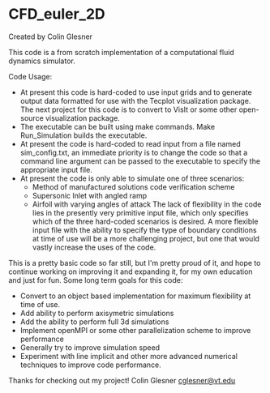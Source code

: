 # CFD_euler_2D
Created by Colin Glesner

This code is a from scratch implementation of a computational fluid dynamics simulator.

Code Usage:

  - At present this code is hard-coded to use input grids and to generate output data
    formatted for use with the Tecplot visualization package. The next project for this code
    is to convert to VisIt or some other open-source visualization package. 
  - The executable can be built using make commands. Make Run_Simulation builds the executable.
  - At present the code is hard-coded to read input from a file named sim_config.txt, an 
    immediate priority is to change the code so that a command line argument can be passed to 
    the executable to specify the appropriate input file.
  - At present the code is only able to simulate one of three scenarios:
    * Method of manufactured solutions code verification scheme
    * Supersonic Inlet with angled ramp
    * Airfoil with varying angles of attack
    The lack of flexibility in the code lies in the presently very primitive input file,
    which only specifies which of the three hard-coded scenarios is desired. A more flexible
    input file with the ability to specify the type of boundary conditions at time of use
    will be a more challenging project, but one that would vastly increase the uses of the code.

This is a pretty basic code so far still, but I'm pretty proud of it, and hope to continue
working on improving it and expanding it, for my own education and just for fun. Some long
term goals for this code:

   - Convert to an object based implementation for maximum flexibility at time of use.
   - Add ability to perform axisymetric simulations
   - Add the ability to perform full 3d simulations
   - Implement openMPI or some other parallelization scheme to improve performance
   - Generally try to improve simulation speed
   - Experiment with line implicit and other more advanced numerical techniques to improve code
     performance.

Thanks for checking out my project! 
Colin Glesner
cglesner@vt.edu

